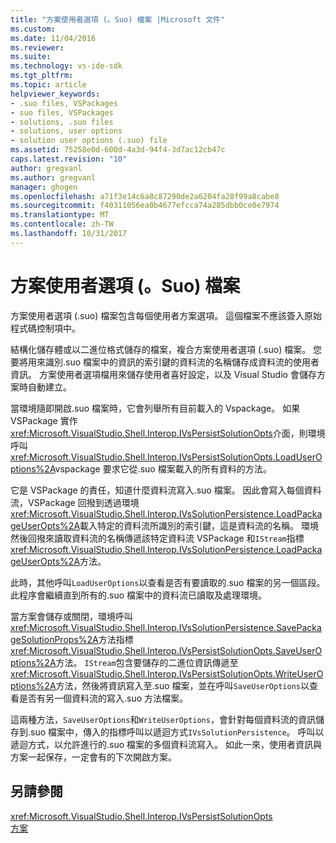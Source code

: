 ```yaml
---
title: "方案使用者選項 (。Suo) 檔案 |Microsoft 文件"
ms.custom: 
ms.date: 11/04/2016
ms.reviewer: 
ms.suite: 
ms.technology: vs-ide-sdk
ms.tgt_pltfrm: 
ms.topic: article
helpviewer_keywords:
- .suo files, VSPackages
- suo files, VSPackages
- solutions, .suo files
- solutions, user options
- solution user options (.suo) file
ms.assetid: 75258e0d-600d-4a3d-94f4-3d7ac12cb47c
caps.latest.revision: "10"
author: gregvanl
ms.author: gregvanl
manager: ghogen
ms.openlocfilehash: a71f3e14c6a8c87290de2a6204fa28f99a8cabe8
ms.sourcegitcommit: f40311056ea0b4677efcca74a285dbb0ce0e7974
ms.translationtype: MT
ms.contentlocale: zh-TW
ms.lasthandoff: 10/31/2017
---
```

# <a name="solution-user-options-suo-file"></a>方案使用者選項 (。Suo) 檔案
方案使用者選項 (.suo) 檔案包含每個使用者方案選項。 這個檔案不應該簽入原始程式碼控制項中。  
  
 結構化儲存體或以二進位格式儲存的檔案，複合方案使用者選項 (.suo) 檔案。 您要將用來識別.suo 檔案中的資訊的索引鍵的資料流的名稱儲存成資料流的使用者資訊。 方案使用者選項檔用來儲存使用者喜好設定，以及 Visual Studio 會儲存方案時自動建立。  
  
 當環境隨即開啟.suo 檔案時，它會列舉所有目前載入的 Vspackage。 如果 VSPackage 實作<xref:Microsoft.VisualStudio.Shell.Interop.IVsPersistSolutionOpts>介面，則環境呼叫<xref:Microsoft.VisualStudio.Shell.Interop.IVsPersistSolutionOpts.LoadUserOptions%2A>vspackage 要求它從.suo 檔案載入的所有資料的方法。  
  
 它是 VSPackage 的責任，知道什麼資料流寫入.suo 檔案。 因此會寫入每個資料流，VSPackage 回撥到透過環境<xref:Microsoft.VisualStudio.Shell.Interop.IVsSolutionPersistence.LoadPackageUserOpts%2A>載入特定的資料流所識別的索引鍵，這是資料流的名稱。 環境然後回撥來讀取資料流的名稱傳遞該特定資料流 VSPackage 和`IStream`指標<xref:Microsoft.VisualStudio.Shell.Interop.IVsSolutionPersistence.LoadPackageUserOpts%2A>方法。  
  
 此時，其他呼叫`LoadUserOptions`以查看是否有要讀取的.suo 檔案的另一個區段。 此程序會繼續直到所有的.suo 檔案中的資料流已讀取及處理環境。  
  
 當方案會儲存或關閉，環境呼叫<xref:Microsoft.VisualStudio.Shell.Interop.IVsSolutionPersistence.SavePackageSolutionProps%2A>方法指標<xref:Microsoft.VisualStudio.Shell.Interop.IVsPersistSolutionOpts.SaveUserOptions%2A>方法。 `IStream`包含要儲存的二進位資訊傳遞至<xref:Microsoft.VisualStudio.Shell.Interop.IVsPersistSolutionOpts.WriteUserOptions%2A>方法，然後將資訊寫入至.suo 檔案，並在呼叫`SaveUserOptions`以查看是否有另一個資料流的寫入.suo 方法檔案。  
  
 這兩種方法，`SaveUserOptions`和`WriteUserOptions`，會針對每個資料流的資訊儲存到.suo 檔案中，傳入的指標呼叫以遞迴方式`IVsSolutionPersistence`。 呼叫以遞迴方式，以允許進行的.suo 檔案的多個資料流寫入。 如此一來，使用者資訊與方案一起保存，一定會有的下次開啟方案。  
  
## <a name="see-also"></a>另請參閱  
 <xref:Microsoft.VisualStudio.Shell.Interop.IVsPersistSolutionOpts>   
 [方案](../../extensibility/internals/solutions.md)